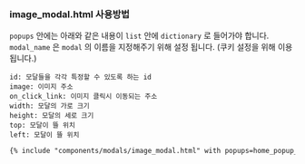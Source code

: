 ### image_modal.html 사용방법

`popups` 안에는 아래와 같은 내용이 `list` 안에 `dictionary` 로 들어가야 합니다.<br>
`modal_name` 은 `modal` 의 이름을 지정해주기 위해 설정 됩니다. (쿠키 설정을 위해 이용됩니다.)<br>

```
id: 모달들을 각각 특정할 수 있도록 하는 id
image: 이미지 주소
on_click_link: 이미지 클릭시 이동되는 주소
width: 모달의 가로 크기
height: 모달의 세로 크기
top: 모달이 뜰 위치
left: 모달이 뜰 위치
```

```html
{% include "components/modals/image_modal.html" with popups=home_popup_modals modal_name=modal_name %}
```